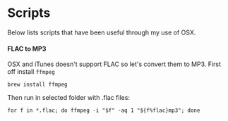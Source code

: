 # Scripts
Below lists scripts that have been useful through my use of OSX.

#### FLAC to MP3
OSX and iTunes doesn't support FLAC so let's convert them to MP3.
First off install `ffmpeg`
````
brew install ffmpeg
````
Then run in selected folder with .flac files:
````
for f in *.flac; do ffmpeg -i "$f" -aq 1 "${f%flac}mp3"; done
````
